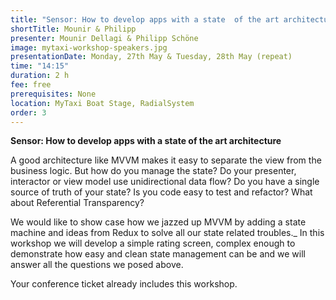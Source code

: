 ```yaml
---
title: "Sensor: How to develop apps with a state  of the art architecture"
shortTitle: Mounir & Philipp
presenter: Mounir Dellagi & Philipp Schöne
image: mytaxi-workshop-speakers.jpg
presentationDate: Monday, 27th May & Tuesday, 28th May (repeat)
time: "14:15"
duration: 2 h
fee: free
prerequisites: None
location: MyTaxi Boat Stage, RadialSystem
order: 3
---
```


**Sensor: How to develop apps with a state of the art architecture**

A good architecture like MVVM makes it easy to separate the view from the business logic.
But how do you manage the state?
Do your presenter, interactor or view model use unidirectional data flow?
Do you have a single source of truth of your state?
Is you code easy to test and refactor?
What about Referential Transparency?

We would like to show case how we jazzed up MVVM by adding a state machine and ideas from Redux to solve all our state related troubles._
In this workshop we will develop a simple rating screen, complex enough to demonstrate how easy and clean state management can be and we will answer all the questions we posed above.

Your conference ticket already includes this workshop.
